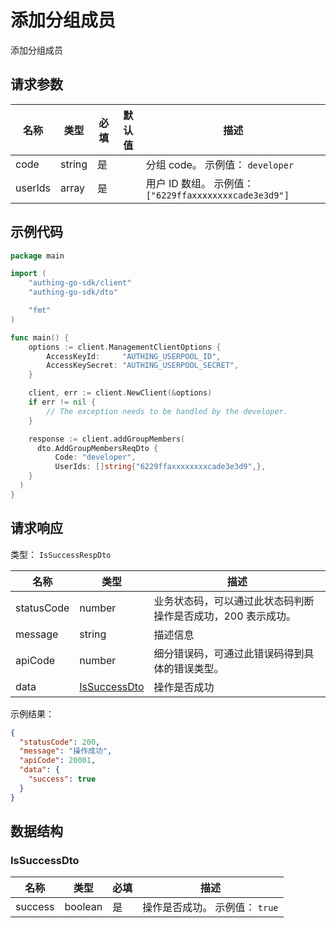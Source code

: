 # 添加分组成员

<!--
  警告⚠️：
  不要直接修改该文档，
  https://github.com/Authing/authing-docs-factory
  使用该项目进行生成
-->

添加分组成员

## 请求参数

| 名称 | 类型 | 必填 | 默认值 | 描述 |
| ---- | ---- | ---- | ---- | ---- |
| code | string | 是 |  | 分组 code。 示例值： `developer` |
| userIds | array | 是 |  | 用户 ID 数组。 示例值： `["6229ffaxxxxxxxxcade3e3d9"]` |


## 示例代码

```go
package main

import (
    "authing-go-sdk/client"
    "authing-go-sdk/dto"

    "fmt"
)

func main() {
    options := client.ManagementClientOptions {
        AccessKeyId:     "AUTHING_USERPOOL_ID",
        AccessKeySecret: "AUTHING_USERPOOL_SECRET",
    }

    client, err := client.NewClient(&options)
    if err != nil {
        // The exception needs to be handled by the developer.
    }

    response := client.addGroupMembers(
      dto.AddGroupMembersReqDto {
          Code: "developer",
          UserIds: []string{"6229ffaxxxxxxxxcade3e3d9",},
    }
  )
}
```



## 请求响应

类型： `IsSuccessRespDto`

| 名称 | 类型 | 描述 |
| ---- | ---- | ---- |
| statusCode | number | 业务状态码，可以通过此状态码判断操作是否成功，200 表示成功。 |
| message | string | 描述信息 |
| apiCode | number | 细分错误码，可通过此错误码得到具体的错误类型。 |
| data | <a href="#IsSuccessDto">IsSuccessDto</a> | 操作是否成功 |



示例结果：

```json
{
  "statusCode": 200,
  "message": "操作成功",
  "apiCode": 20001,
  "data": {
    "success": true
  }
}
```

## 数据结构


### <a id="IsSuccessDto"></a> IsSuccessDto

| 名称 | 类型 | 必填 | 描述 |
| ---- |  ---- | ---- | ---- |
| success | boolean | 是 | 操作是否成功。 示例值： `true`  |


